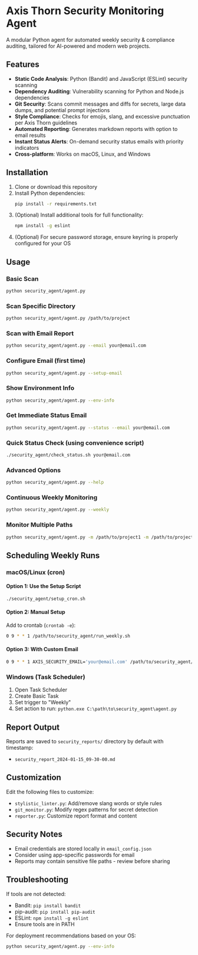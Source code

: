 # Axis Thorn Security Monitoring Agent

A modular Python agent for automated weekly security & compliance auditing, tailored for AI-powered and modern web projects.

## Features

- **Static Code Analysis**: Python (Bandit) and JavaScript (ESLint) security scanning
- **Dependency Auditing**: Vulnerability scanning for Python and Node.js dependencies
- **Git Security**: Scans commit messages and diffs for secrets, large data dumps, and potential prompt injections
- **Style Compliance**: Checks for emojis, slang, and excessive punctuation per Axis Thorn guidelines
- **Automated Reporting**: Generates markdown reports with option to email results
- **Instant Status Alerts**: On-demand security status emails with priority indicators
- **Cross-platform**: Works on macOS, Linux, and Windows

## Installation

1. Clone or download this repository
2. Install Python dependencies:
   ```bash
   pip install -r requirements.txt
   ```
3. (Optional) Install additional tools for full functionality:
   ```bash
   npm install -g eslint
   ```
4. (Optional) For secure password storage, ensure keyring is properly configured for your OS

## Usage

### Basic Scan
```bash
python security_agent/agent.py
```

### Scan Specific Directory
```bash
python security_agent/agent.py /path/to/project
```

### Scan with Email Report
```bash
python security_agent/agent.py --email your@email.com
```

### Configure Email (first time)
```bash
python security_agent/agent.py --setup-email
```

### Show Environment Info
```bash
python security_agent/agent.py --env-info
```

### Get Immediate Status Email
```bash
python security_agent/agent.py --status --email your@email.com
```

### Quick Status Check (using convenience script)
```bash
./security_agent/check_status.sh your@email.com
```

### Advanced Options
```bash
python security_agent/agent.py --help
```

### Continuous Weekly Monitoring
```bash
python security_agent/agent.py --weekly
```

### Monitor Multiple Paths
```bash
python security_agent/agent.py -m /path/to/project1 -m /path/to/project2
```

## Scheduling Weekly Runs

### macOS/Linux (cron)

#### Option 1: Use the Setup Script
```bash
./security_agent/setup_cron.sh
```

#### Option 2: Manual Setup
Add to crontab (`crontab -e`):
```bash
0 9 * * 1 /path/to/security_agent/run_weekly.sh
```

#### Option 3: With Custom Email
```bash
0 9 * * 1 AXIS_SECURITY_EMAIL='your@email.com' /path/to/security_agent/run_weekly.sh
```

### Windows (Task Scheduler)
1. Open Task Scheduler
2. Create Basic Task
3. Set trigger to "Weekly"
4. Set action to run: `python.exe C:\path\to\security_agent\agent.py`

## Report Output

Reports are saved to `security_reports/` directory by default with timestamp:
- `security_report_2024-01-15_09-30-00.md`

## Customization

Edit the following files to customize:
- `stylistic_linter.py`: Add/remove slang words or style rules
- `git_monitor.py`: Modify regex patterns for secret detection
- `reporter.py`: Customize report format and content

## Security Notes

- Email credentials are stored locally in `email_config.json`
- Consider using app-specific passwords for email
- Reports may contain sensitive file paths - review before sharing

## Troubleshooting

If tools are not detected:
- Bandit: `pip install bandit`
- pip-audit: `pip install pip-audit`
- ESLint: `npm install -g eslint`
- Ensure tools are in PATH

For deployment recommendations based on your OS:
```bash
python security_agent/agent.py --env-info
```